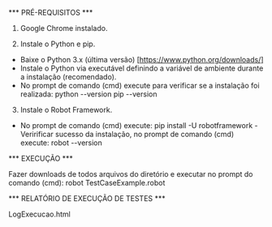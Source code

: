 *** PRÉ-REQUISITOS ***

1. Google Chrome instalado.

2. Instale o Python e pip.
- Baixe o Python 3.x (última versão) [https://www.python.org/downloads/]
- Instale o Python via executável definindo a variável de ambiente durante a instalação (recomendado).
- No prompt de comando (cmd) execute para verificar se a instalação foi realizada:
python --version
pip --version

3. Instale o Robot Framework.
- No prompt de comando (cmd) execute:
pip install -U robotframework
-Veririficar sucesso da instalação, no prompt de comando (cmd) execute:
robot --version

*** EXECUÇÃO ***

Fazer downloads de todos arquivos do diretório e executar no prompt do comando (cmd):
robot TestCaseExample.robot

*** RELATÓRIO DE EXECUÇÃO DE TESTES ***

LogExecucao.html
